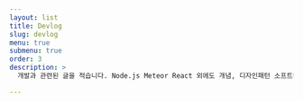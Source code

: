 ```yaml
---
layout: list
title: Devlog
slug: devlog
menu: true
submenu: true
order: 3
description: >
  개발과 관련된 글을 적습니다. Node.js Meteor React 외에도 개념, 디자인패턴 소프트웨어 공학적인 부분들을 다룹니다.

---
```

